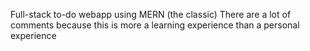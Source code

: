 Full-stack to-do webapp using MERN (the classic)
There are a lot of comments because this is more a learning experience than a personal experience